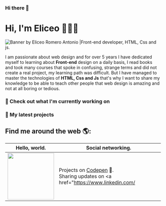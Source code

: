 ### Hi there 👋

<!--
**Antonio-eli/Antonio-eli** is a ✨ _special_ ✨ repository because its `README.md` (this file) appears on your GitHub profile.

Here are some ideas to get you started:

- 🔭 I’m currently working on ...
- 🌱 I’m currently learning ...
- 👯 I’m looking to collaborate on ...
- 🤔 I’m looking for help with ...
- 💬 Ask me about ...
- 📫 How to reach me: ...
- 😄 Pronouns: ...
- ⚡ Fun fact: ...
-->
# Hi, I'm Eliceo 👋👨‍💻

<img src="1EliceoRoAn.png" alt="Banner by Eliceo Romero Antonio |Front-end developer, HTML, Css and js.">

I am passionate about web design and for over 5 years I have dedicated myself to learning about <b>Front-end</b> design on a daily basis, I read books and took many courses that spoke in confusing, strange terms and did not create a real project, my learning path was difficult. But I have managed to master the technologies of <b>HTML, Css and Js</b> that's why I want to share my knowledge to be able to teach other people that web design is amazing and not at all boring or tedious.



### 👷 Check out what I'm currently working on
### 🌱 My latest projects

## Find me around the web 🌎:

| Hello, world. | Social networking.   |
| ------        |---------             |
| <img align="center" width="150" height="150" src="https://media.giphy.com/media/WtTnAfZn6aVJfBzlN3/giphy.gif"> |  Projects on <a href="https://codepen.io/antonio-eli-the-vuer"> Codepen</a> 🏓.<br>Sharing updates on <a href="https://www.linkedin.com/
